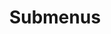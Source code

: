 ---
layout: page
title: Submenus
nav: false
nav_order: 
dropdown: true
children: 
    - title: Publications
      permalink: /publications/
    - title: divider
    - title: Projects
      permalink: /projects/
---